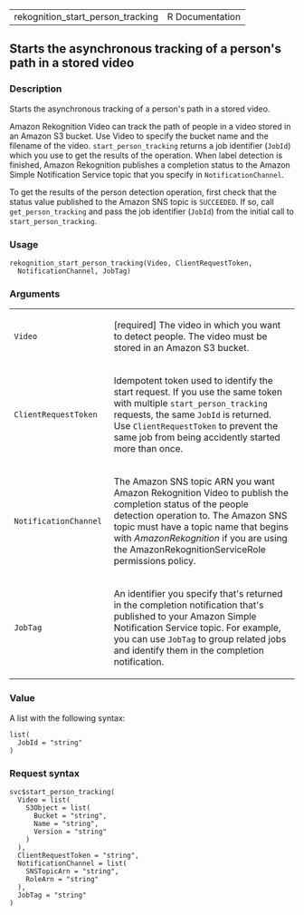 <table style="width: 100%;">
<tbody>
<tr class="odd">
<td>rekognition_start_person_tracking</td>
<td style="text-align: right;">R Documentation</td>
</tr>
</tbody>
</table>

## Starts the asynchronous tracking of a person's path in a stored video

### Description

Starts the asynchronous tracking of a person's path in a stored video.

Amazon Rekognition Video can track the path of people in a video stored
in an Amazon S3 bucket. Use Video to specify the bucket name and the
filename of the video. `start_person_tracking` returns a job identifier
(`JobId`) which you use to get the results of the operation. When label
detection is finished, Amazon Rekognition publishes a completion status
to the Amazon Simple Notification Service topic that you specify in
`NotificationChannel`.

To get the results of the person detection operation, first check that
the status value published to the Amazon SNS topic is `SUCCEEDED`. If
so, call `get_person_tracking` and pass the job identifier (`JobId`)
from the initial call to `start_person_tracking`.

### Usage

    rekognition_start_person_tracking(Video, ClientRequestToken,
      NotificationChannel, JobTag)

### Arguments

<table>
<colgroup>
<col style="width: 35%" />
<col style="width: 65%" />
</colgroup>
<tbody>
<tr class="odd">
<td><code
id="rekognition_start_person_tracking_:_Video">Video</code></td>
<td><p>[required] The video in which you want to detect people. The
video must be stored in an Amazon S3 bucket.</p></td>
</tr>
<tr class="even">
<td><code
id="rekognition_start_person_tracking_:_ClientRequestToken">ClientRequestToken</code></td>
<td><p>Idempotent token used to identify the start request. If you use
the same token with multiple <code>start_person_tracking</code>
requests, the same <code>JobId</code> is returned. Use
<code>ClientRequestToken</code> to prevent the same job from being
accidently started more than once.</p></td>
</tr>
<tr class="odd">
<td><code
id="rekognition_start_person_tracking_:_NotificationChannel">NotificationChannel</code></td>
<td><p>The Amazon SNS topic ARN you want Amazon Rekognition Video to
publish the completion status of the people detection operation to. The
Amazon SNS topic must have a topic name that begins with
<em>AmazonRekognition</em> if you are using the
AmazonRekognitionServiceRole permissions policy.</p></td>
</tr>
<tr class="even">
<td><code
id="rekognition_start_person_tracking_:_JobTag">JobTag</code></td>
<td><p>An identifier you specify that's returned in the completion
notification that's published to your Amazon Simple Notification Service
topic. For example, you can use <code>JobTag</code> to group related
jobs and identify them in the completion notification.</p></td>
</tr>
</tbody>
</table>

### Value

A list with the following syntax:

    list(
      JobId = "string"
    )

### Request syntax

    svc$start_person_tracking(
      Video = list(
        S3Object = list(
          Bucket = "string",
          Name = "string",
          Version = "string"
        )
      ),
      ClientRequestToken = "string",
      NotificationChannel = list(
        SNSTopicArn = "string",
        RoleArn = "string"
      ),
      JobTag = "string"
    )
